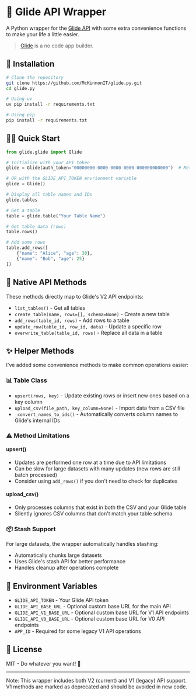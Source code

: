 # 🚀 Glide API Wrapper

A Python wrapper for the [Glide API](https://apidocs.glideapps.com/) with some extra convenience functions to make your life a little easier.

> [Glide](https://www.glideapps.com/) is a no code app builder.

## 🔧 Installation

```bash
# Clone the repository
git clone https://github.com/McKinnonIT/glide.py.git
cd glide.py

# Using uv
uv pip install -r requirements.txt

# Using pip
pip install -r requirements.txt
```

## 🏃‍♂️ Quick Start

```python
from glide.glide import Glide

# Initialize with your API token
glide = Glide(auth_token="00000000-0000-0000-0000-000000000000")  # Method 1: Direct token

# OR with the GLIDE_API_TOKEN envrionment variable
glide = Glide()

# Display all table names and IDs
glide.tables

# Get a table
table = glide.table("Your Table Name")

# Get table data (rows)
table.rows()

# Add some rows
table.add_rows([
    {"name": "Alice", "age": 30},
    {"name": "Bob", "age": 25}
])
```

## 🔄 Native API Methods

These methods directly map to Glide's V2 API endpoints:

- `list_tables()` - Get all tables
- `create_table(name, rows=[], schema=None)` - Create a new table
- `add_rows(table_id, rows)` - Add rows to a table
- `update_row(table_id, row_id, data)` - Update a specific row
- `overwrite_table(table_id, rows)` - Replace all data in a table

## ✨ Helper Methods

I've added some convenience methods to make common operations easier:

### 📊 Table Class
- `upsert(rows, key)` - Update existing rows or insert new ones based on a key column
- `upload_csv(file_path, key_column=None)` - Import data from a CSV file
- `_convert_names_to_ids()` - Automatically converts column names to Glide's internal IDs

### ⚠️ Method Limitations

#### upsert()
- Updates are performed one row at a time due to API limitations
- Can be slow for large datasets with many updates (new rows are still batch processed)
- Consider using `add_rows()` if you don't need to check for duplicates

#### upload_csv()
- Only processes columns that exist in both the CSV and your Glide table
- Silently ignores CSV columns that don't match your table schema

### 📦 Stash Support
For large datasets, the wrapper automatically handles stashing:
- Automatically chunks large datasets
- Uses Glide's stash API for better performance
- Handles cleanup after operations complete

## 🔑 Environment Variables

- `GLIDE_API_TOKEN` - Your Glide API token
- `GLIDE_API_BASE_URL` - Optional custom base URL for the main API
- `GLIDE_API_V1_BASE_URL` - Optional custom base URL for V1 API endpoints
- `GLIDE_API_V0_BASE_URL` - Optional custom base URL for V0 API endpoints
- `APP_ID` - Required for some legacy V1 API operations

## 📄 License

MIT - Do whatever you want! 🎉

---

Note: This wrapper includes both V2 (current) and V1 (legacy) API support. V1 methods are marked as deprecated and should be avoided in new code.
